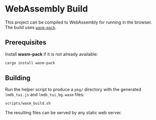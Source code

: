 # WebAssembly Build

This project can be compiled to WebAssembly for running in the browser.
The build uses [`wasm-pack`](https://rustwasm.github.io/wasm-pack/).

## Prerequisites

Install **wasm-pack** if it is not already available:
```bash
cargo install wasm-pack
```

## Building

Run the helper script to produce a `pkg/` directory with the generated
`lmdb_tui.js` and `lmdb_tui_bg.wasm` files:
```bash
scripts/wasm_build.sh
```

The resulting files can be served by any static web server.
